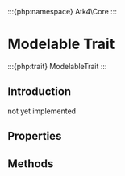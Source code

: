 :::{php:namespace} Atk4\Core
:::

# Modelable Trait

:::{php:trait} ModelableTrait
:::

## Introduction

not yet implemented

## Properties

## Methods
